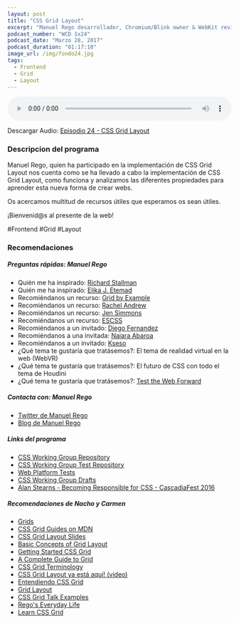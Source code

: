 ```yaml
---
layout: post
title: "CSS Grid Layout"
excerpt: "Manuel Rego desarrollador, Chromium/Blink owner & WebKit reviewer nos habla sobre la implementación y el presente de CSS Grid Layout"
podcast_number: "WCD 1x24"
podcast_date: "Marzo 28, 2017"
podcast_duration: "01:17:10"
image_url: /img/fondo24.jpg
tags: 
  - Frontend
  - Grid
  - Layout
---
```


<audio src="http://www.podtrac.com/pts/redirect.mp3/archive.org/download/WCD-24/WeCodeSign%201x24%20-%20CSS%20Grid%20Layout.mp3" preload="auto" controls style="width: 100%;">
  <p>Tu navegador no implementa el elemento audio</p>
</audio>

<p>Descargar Audio: <a href="http://www.podtrac.com/pts/redirect.mp3/archive.org/download/WCD-24/WeCodeSign%201x24%20-%20CSS%20Grid%20Layout.mp3" title="Botón derecho del ratón, luego guardar enlace como...">Episodio 24 - CSS Grid Layout</a></p>

<h3 class="post-title  post-heading">Descripcion del programa</h3>

Manuel Rego, quien ha participado en la implementación de CSS Grid Layout nos cuenta como se ha llevado a cabo la implementación de CSS Grid Layout, como funciona y analizamos las diferentes propiedades para aprender esta nueva forma de crear webs.

Os acercamos multitud de recursos útiles que esperamos os sean útiles.

¡Bienvenid@s al presente de la web!
 
<div class="rule"></div>

#Frontend #Grid #Layout

<div class="rule"></div>

<h3 class="post-title  post-heading">Recomendaciones</h3>

##### Preguntas rápidas: Manuel Rego

<ul>
  <li class="recomendacion"><span>Quién me ha inspirado: </span><a href="https://stallman.org/">Richard Stallman</a></li>
  <li class="recomendacion"><span>Quién me ha inspirado: </span><a href="https://twitter.com/fantasai">Elika J. Etemad</a></li>
  <li class="recomendacion"><span>Recomiéndanos un recurso: </span><a href="http://gridbyexample.com/">Grid by Example</a></li>
  <li class="recomendacion"><span>Recomiéndanos un recurso: </span><a href="https://rachelandrew.co.uk/">Rachel Andrew</a></li>
  <li class="recomendacion"><span>Recomiéndanos un recurso: </span><a href="http://jensimmons.com/">Jen Simmons</a></li>
  <li class="recomendacion"><span>Recomiéndanos un recurso: </span><a href="https://escss.blogspot.com/">ESCSS</a></li>
  <li class="recomendacion"><span>Recomiéndanos a un invitado: </span><a href="https://www.linkedin.com/in/diegofgoberna/">Diego Fernandez</a></li>
  <li class="recomendacion"><span>Recomiéndanos a una invitada: </span><a href="https://twitter.com/nabaroa">Naiara Abaroa</a></li>
  <li class="recomendacion"><span>Recomiéndanos a un invitado: </span><a href="https://twitter.com/Kseso">Kseso</a></li>
  <li class="recomendacion"><span>¿Qué tema te gustaría que tratásemos?: </span>El tema de realidad virtual en la web (WebVR)</a></li>
  <li class="recomendacion"><span>¿Qué tema te gustaría que tratásemos?: </span>El futuro de CSS con todo el tema de Houdini</li>
  <li class="recomendacion"><span>¿Qué tema te gustaría que tratásemos?: </span><a href="http://testthewebforward.org/">Test the Web Forward</a></li>
</ul>

##### Contacta con: Manuel Rego

<ul>
  <li class="recomendacion"><a href="https://twitter.com/regocas">Twitter de Manuel Rego</a></li>
  <li class="recomendacion"><a href="https://blogs.igalia.com/mrego/">Blog de Manuel Rego</a></li>
</ul>

##### Links del programa

<ul>
  <li class="recomendacion"><a href="https://github.com/w3c/csswg-drafts/issues">CSS Working Group Repository</a></li>
  <li class="recomendacion"><a href="https://github.com/w3c/csswg-test">CSS Working Group Test Repository</a></li>
  <li class="recomendacion"><a href="https://github.com/w3c/web-platform-tests/">Web Platform Tests</a></li>
  <li class="recomendacion"><a href="https://github.com/w3c/csswg-drafts/issues">CSS Working Group Drafts</a></li>
  <li class="recomendacion"><a href="https://www.youtube.com/watch?v=uHDhtRyDR60">Alan Stearns - Becoming Responsible for CSS - CascadiaFest 2016</a></li>
</ul>

##### Recomendaciones de Nacho y Carmen

<ul>
  <li class="recomendacion"><a href="https://developer.mozilla.org/en-US/docs/Learn/CSS/CSS_layout/Grids">Grids</a></li>
  <li class="recomendacion"><a href="https://www.rachelandrew.co.uk/archives/2017/03/07/css-grid-guides-on-mdn/">CSS Grid Guides on MDN</a></li>
  <li class="recomendacion"><a href="https://www.slideshare.net/rachelandrew/css-grid-layout-for-frontend-ne">CSS Grid Layout Slides</a></li>
  <li class="recomendacion"><a href="https://developer.mozilla.org/en-US/docs/Web/CSS/CSS_Grid_Layout/Basic_Concepts_of_Grid_Layout">Basic Concepts of Grid Layout</a></li>
  <li class="recomendacion"><a href="https://css-tricks.com/getting-started-css-grid/">Getting Started CSS Grid</a></li>
  <li class="recomendacion"><a href="https://css-tricks.com/snippets/css/complete-guide-grid/">A Complete Guide to Grid</a></li>
  <li class="recomendacion"><a href="https://bitsofco.de/css-grid-terminology/">CSS Grid Terminology</a></li>
  <li class="recomendacion"><a href="https://www.youtube.com/watch?v=xotm_GckeYY&feature=youtu.be">CSS Grid Layout ya está aquí! (video)</a></li>
  <li class="recomendacion"><a href="https://www.youtube.com/watch?v=Mj3N4op3dMc&list=PLM-Y_YQmMEqBxmylkI5WJn9ouUxWlJNOW">Entendiendo CSS Grid</a></li>
  <li class="recomendacion"><a href="http://codepen.io/collection/DgwjNL/">Grid Layout</a></li>
  <li class="recomendacion"><a href="http://codepen.io/collection/DEPOzv/">CSS Grid Talk Examples</a></li>
  <li class="recomendacion"><a href="https://blogs.igalia.com/mrego/tag/css-grid-layout/">Rego's Everyday Life</a></li>
  <li class="recomendacion"><a href="http://jensimmons.com/post/feb-27-2017/learn-css-grid">Learn CSS Grid</a></li>
</ul>

